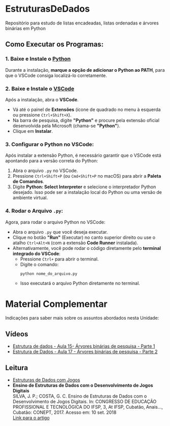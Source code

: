 # EstruturasDeDados
Repositório para estudo de listas encadeadas, listas ordenadas e árvores binárias em Python

## Como Executar os Programas:

### 1. Baixe e Instale o [Python](https://www.python.org)
Durante a instalação, **marque a opção de adicionar o Python ao PATH**, para que o VSCode consiga localizá-lo corretamente.

### 2. Baixe e Instale o [VSCode](https://code.visualstudio.com/)
Após a instalação, abra o **VSCode**.
- Vá até o painel de **Extensões** (ícone de quadrado no menu à esquerda ou pressione `Ctrl+Shift+X`).
- Na barra de pesquisa, digite **"Python"** e procure pela extensão oficial desenvolvida pela Microsoft (chama-se **"Python"**).
- Clique em **Instalar**.

### 3. Configurar o Python no VSCode:
Após instalar a extensão Python, é necessário garantir que o VSCode está apontando para a versão correta do Python:
1. Abra o arquivo `.py` no VSCode.
2. Pressione `Ctrl+Shift+P` (ou `Cmd+Shift+P` no macOS) para abrir a **Paleta de Comandos**.
3. Digite **Python: Select Interpreter** e selecione o interpretador Python desejado. Isso pode ser a instalação local do Python ou uma versão de ambiente virtual.

### 4. Rodar o Arquivo `.py`:
Agora, para rodar o arquivo Python no VSCode:
- Abra o arquivo `.py` que você deseja executar.
- Clique no botão **"Run"** (Executar) no canto superior direito ou use o atalho `Ctrl+Alt+N` (com a extensão **Code Runner** instalada).
- Alternativamente, você pode rodar o código diretamente pelo **terminal integrado do VSCode**:
  - Pressione `Ctrl+` para abrir o terminal.
  - Digite o comando: 
    ```bash
    python nome_do_arquivo.py
    ```
  - Isso executará o arquivo Python diretamente no terminal.


# Material Complementar

Indicações para saber mais sobre os assuntos abordados nesta Unidade:

## Vídeos

- [Estrutura de dados - Aula 15- Árvores binárias de pesquisa - Parte 1](https://youtu.be/eiMMtyRBYCE)
- [Estrutura de Dados - Aula 17 - Árvores binárias de pesquisa - Parte 2](https://youtu.be/04Aqgo042pc)

## Leitura

- [Estruturas de Dados com Jogos](https://goo.gl/5FC2yc)
- **Ensino de Estruturas de Dados com o Desenvolvimento de Jogos Digitais**  
  SILVA, J. P.; COSTA, G. C. Ensino de Estruturas de Dados com o Desenvolvimento de Jogos Digitais. In: CONGRESSO DE EDUCAÇÃO PROFISSIONAL E TECNOLÓGICA DO IFSP, 3, At IFSP, Cubatão, Anais..., Cubatão: CONEPT, 2017. Acesso em: 10 set. 2018  
  [Link para o artigo](https://goo.gl/P3pPj4)